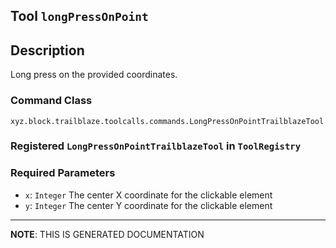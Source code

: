## Tool `longPressOnPoint`

## Description
Long press on the provided coordinates.

### Command Class
`xyz.block.trailblaze.toolcalls.commands.LongPressOnPointTrailblazeTool`

### Registered `LongPressOnPointTrailblazeTool` in `ToolRegistry`
### Required Parameters
- `x`: `Integer`
  The center X coordinate for the clickable element
- `y`: `Integer`
  The center Y coordinate for the clickable element



<hr/>

**NOTE**: THIS IS GENERATED DOCUMENTATION